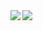 <a href="https://github.com/anuraghazra/github-readme-stats">
  <img align="left" src="https://github-readme-stats.vercel.app/api?username=DaisukeKogasaki&show_icons=true&line_height=33" />
</a>
<a href="https://github.com/anuraghazra/github-readme-stats">
  <img align="left" src="https://github-readme-stats.vercel.app/api/top-langs/?username=DaisukeKogasaki&langs_count=4)](https://github.com/anuraghazra/github-readme-stats" />
</a>

